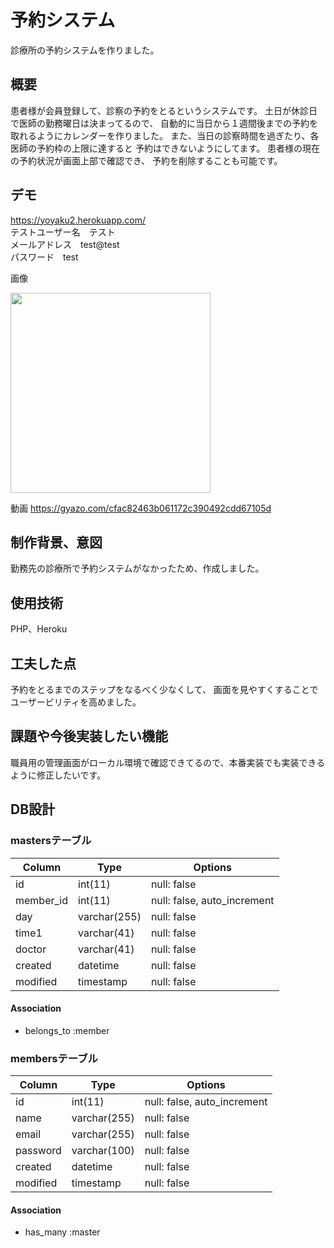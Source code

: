 # 予約システム
診療所の予約システムを作りました。

## 概要
患者様が会員登録して、診察の予約をとるというシステムです。
土日が休診日で医師の勤務曜日は決まってるので、
自動的に当日から１週間後までの予約を取れるようにカレンダーを作りました。
また、当日の診察時間を過ぎたり、各医師の予約枠の上限に達すると
予約はできないようにしてます。
患者様の現在の予約状況が画面上部で確認でき、
予約を削除することも可能です。

## デモ
https://yoyaku2.herokuapp.com/<br>
テストユーザー名　テスト<br>
メールアドレス　test@test<br>
パスワード　test<br>

画像

<img src="https://user-images.githubusercontent.com/61407102/93898075-c9402000-fd2d-11ea-8391-cd84bb7ae7d2.gif" width="320px">

動画
https://gyazo.com/cfac82463b061172c390492cdd67105d

## 制作背景、意図
勤務先の診療所で予約システムがなかったため、作成しました。

## 使用技術
PHP、Heroku

## 工夫した点
予約をとるまでのステップをなるべく少なくして、
画面を見やすくすることでユーザービリティを高めました。

## 課題や今後実装したい機能
職員用の管理画面がローカル環境で確認できてるので、本番実装でも実装できるように修正したいです。

## DB設計

### mastersテーブル
|Column|Type|Options|
|------|----|-------|
|id|int(11)|null: false|
|member_id|int(11)|null: false, auto_increment|
|day|varchar(255)|null: false|
|time1|varchar(41)|null: false|
|doctor|varchar(41)|null: false|
|created|datetime|null: false|
|modified|timestamp|null: false|

#### Association
- belongs_to :member

### membersテーブル
|Column|Type|Options|
|------|----|-------|
|id|int(11)|null: false, auto_increment|
|name|varchar(255)|null: false|
|email|varchar(255)|null: false|
|password|varchar(100)|null: false|
|created|datetime|null: false|
|modified|timestamp|null: false|

#### Association
- has_many :master
